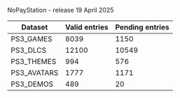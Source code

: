 NoPayStation - release 19 April 2025

|  Dataset  |Valid entries|Pending entries|
|-----------|-------------|---------------|
| PS3_GAMES |     8039    |      1150     |
|  PS3_DLCS |    12100    |     10549     |
| PS3_THEMES|     994     |      576      |
|PS3_AVATARS|     1777    |      1171     |
| PS3_DEMOS |     489     |       20      |